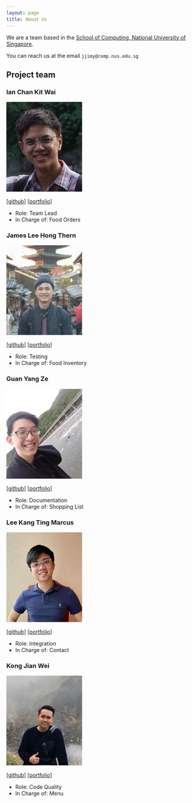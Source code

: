 ```yaml
---
layout: page
title: About Us
---
```


We are a team based in the [School of Computing, National University of Singapore](http://www.comp.nus.edu.sg).

You can reach us at the email `jjimy@comp.nus.edu.sg`

## Project team

### Ian Chan Kit Wai

<img src="images/ianckw.png" width="200px">

[[github](http://github.com/IanCKW)]
[[portfolio](team/ian.md)]

* Role: Team Lead
* In Charge of: Food Orders

### James Lee Hong Thern

<img src="images/jamesleeht.png" width="200px">

[[github](https://github.com/jamesleeht)]
[[portfolio](team/james.md)]

* Role: Testing
* In Charge of: Food Inventory

### Guan Yang Ze

<img src="images/guanyz.png" width="200px">

[[github](http://github.com/guanyz)]
[[portfolio](team/yangze.md)]

* Role: Documentation
* In Charge of: Shopping List

### Lee Kang Ting Marcus

<img src="images/kangtinglee.png" width="200px">

[[github](http://github.com/kangtinglee)]
[[portfolio](team/marcus.md)]

* Role: Integration
* In Charge of: Contact

### Kong Jian Wei

<img src="images/sharptail.png" width="200px">

[[github](http://github.com/Sharptail)]
[[portfolio](team/jianwei.md)]

* Role: Code Quality
* In Charge of: Menu
